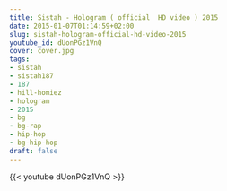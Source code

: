 ```yaml
---
title: Sistah - Hologram ( official  HD video ) 2015
date: 2015-01-07T01:14:59+02:00
slug: sistah-hologram-official-hd-video-2015
youtube_id: dUonPGz1VnQ
cover: cover.jpg
tags:
- sistah
- sistah187
- 187
- hill-homiez
- hologram
- 2015
- bg
- bg-rap
- hip-hop
- bg-hip-hop
draft: false
---
```


{{< youtube dUonPGz1VnQ >}}
